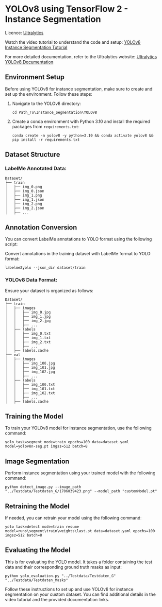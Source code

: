 # YOLOv8 using TensorFlow 2 - Instance Segmentation

Licence: [Ultralytics](https://github.com/ultralytics/ultralytics/blob/main/LICENSE)

Watch the video tutorial to understand the code and setup: [YOLOv8 Instance Segmentation Tutorial](https://www.youtube.com/watch?v=DMRlOWfRBKU)

For more detailed documentation, refer to the Ultralytics website: [Ultralytics YOLOv8 Documentation](https://docs.ultralytics.com/tasks/segment/#dataset-format)

## Environment Setup

Before using YOLOv8 for instance segmentation, make sure to create and set up the environment. Follow these steps:

1. Navigate to the YOLOv8 directory:
   ```
   cd Path_To\Instance_Segmentation\YOLOv8
   ```

2. Create a conda environment with Python 3.10 and install the required packages from `requirements.txt`: 
   ```
   conda create -n yolov8 -y python=3.10 && conda activate yolov8 && pip install -r requirements.txt
   ```
## Dataset Structure

### LabelMe Annotated Data:

```
Dataset/
├── train
│   ├── img_0.png
│   ├── img_0.json
│   ├── img_1.png
│   ├── img_1.json
│   ├── img_2.png
│   ├── img_2.json
│   ├── ...
```
## Annotation Conversion

You can convert LabelMe annotations to YOLO format using the following script:

   Convert annotations in the training dataset with LabelMe format to YOLO format:
   ```
   labelme2yolo --json_dir dataset/train
   ```
### YOLOv8 Data Format:

Ensure your dataset is organized as follows:

```
Dataset/
├── train
│   ├── images
│   │   ├── img_0.jpg
│   │   ├── img_1.jpg
│   │   ├── img_2.jpg
│   │   ├── ...
│   ├── labels
│   │   ├── img_0.txt
│   │   ├── img_1.txt
│   │   ├── img_2.txt
│   │   ├── ...
│   ├── labels.cache
├── val
│   ├── images
│   │   ├── img_100.jpg
│   │   ├── img_101.jpg
│   │   ├── img_102.jpg
│   │   ├── ...
│   ├── labels
│   │   ├── img_100.txt
│   │   ├── img_101.txt
│   │   ├── img_102.txt
│   │   ├── ...
│   ├── labels.cache
```

## Training the Model

To train your YOLOv8 model for instance segmentation, use the following command:

```
yolo task=segment mode=train epochs=100 data=dataset.yaml model=yolov8n-seg.pt imgsz=512 batch=8
```

## Image Segmentation

Perform instance segmentation using your trained model with the following command:

```
python detect_image.py --image_path "../Testdata/Testdaten_G/1706039423.png" --model_path "customModel.pt"
```

## Retraining the Model

If needed, you can retrain your model using the following command:

```
yolo task=detect mode=train resume model=runs\segment\train\weights\last.pt data=dataset.yaml epochs=100 imgsz=512 batch=8
```

## Evaluating the Model

This is for evaluating the YOLO model. It takes a folder containing the test data and their corresponding ground truth masks as input:

```
python yolo_evaluation.py "../Testdata/Testdaten_G" "../Testdata/Testdaten_Masks"
```

Follow these instructions to set up and use YOLOv8 for instance segmentation on your custom dataset. You can find additional details in the video tutorial and the provided documentation links.